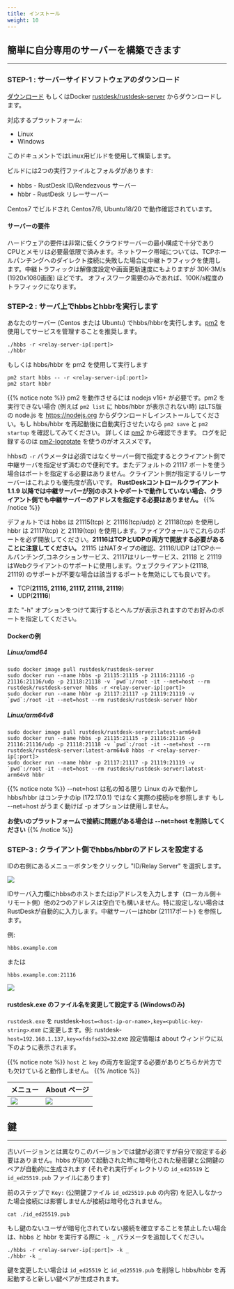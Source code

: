 ```yaml
---
title: インストール
weight: 10
---
```


## 簡単に自分専用のサーバーを構築できます
-----------

### STEP-1 : サーバーサイドソフトウェアのダウンロード

[ダウンロード](https://github.com/rustdesk/rustdesk-server/) もしくはDocker [rustdesk/rustdesk-server](https://hub.docker.com/r/rustdesk/rustdesk-server/tags) からダウンロードします。

対応するプラットフォーム:
  - Linux
  - Windows

このドキュメントではLinux用ビルドを使用して構築します。

ビルドには2つの実行ファイルとフォルダがあります:
   - hbbs - RustDesk ID/Rendezvous サーバー
   - hbbr - RustDesk リレーサーバー

Centos7 でビルドされ Centos7/8, Ubuntu18/20 で動作確認されています。

#### サーバーの要件
ハードウェアの要件は非常に低くクラウドサーバーの最小構成で十分でありCPUとメモリは必要最低限で済みます。ネットワーク帯域については、TCPホールパンチングへのダイレクト接続に失敗した場合に中継トラフィックを使用します。中継トラフィックは解像度設定や画面更新速度にもよりますが 30K-3M/s (1920x1080画面) ほどです。 オフィスワーク需要のみであれば、100K/s程度のトラフィックになります。


### STEP-2 : サーバ上でhbbsとhbbrを実行します

あなたのサーバー (Centos または Ubuntu) でhbbs/hbbrを実行します。[pm2](https://pm2.keymetrics.io/) を使用してサービスを管理することを推奨します。

```
./hbbs -r <relay-server-ip[:port]> 
./hbbr 
```

もしくは hbbs/hbbr を pm2 を使用して実行します

```
pm2 start hbbs -- -r <relay-server-ip[:port]> 
pm2 start hbbr 
```

<a name="demo"></a>
{{% notice note %}}
pm2 を動作させるには nodejs v16+ が必要です。pm2 を実行できない場合 (例えば `pm2 list` に hbbs/hbbr が表示されない時) はLTS版の node.js を https://nodejs.org からダウンロードしインストールしてください。もし hbbs/hbbr を再起動後に自動実行させたいなら `pm2 save` と `pm2 startup` を確認してみてください。 詳しくは [pm2](https://pm2.keymetrics.io/docs/usage/quick-start/) から確認できます。 ログを記録するのは [pm2-logrotate](https://github.com/keymetrics/pm2-logrotate) を使うのがオススメです。

hhbsの `-r` パラメータは必須ではなくサーバー側で指定するとクライアント側で中継サーバを指定せず済むので便利です。またデフォルトの 21117 ポートを使う場合はポートを指定する必要はありません。クライアント側が指定するリレーサーバーはこれよりも優先度が高いです。 **RustDeskコントロールクライアント 1.1.9 以降では中継サーバーが別のホストやポートで動作していない場合、クライアント側でも中継サーバーのアドレスを指定する必要はありません。**
{{% /notice %}}

デフォルトでは hbbs は 21115(tcp) と 21116(tcp/udp) と 21118(tcp) を使用し hbbr は 21117(tcp) と 21119(tcp) を使用します。ファイアウォールでこれらのポートを必ず開放してください。**21116はTCPとUDPの両方で開放する必要があることに注意してください。** 21115 はNATタイプの確認、21116/UDP はTCPホールパンチング,コネクションサービス、21117はリレーサービス、21118 と 21119 はWebクライアントのサポートに使用します。ウェブクライアント(21118, 21119) のサポートが不要な場合は該当するポートを無効にしても良いです。

- TCP(**21115, 21116, 21117, 21118, 21119**)
- UDP(**21116**)

また "-h" オプションをつけて実行するとヘルプが表示されますのでお好みのポートを指定してください。

#### Dockerの例

##### Linux/amd64
```
sudo docker image pull rustdesk/rustdesk-server
sudo docker run --name hbbs -p 21115:21115 -p 21116:21116 -p 21116:21116/udp -p 21118:21118 -v `pwd`:/root -it --net=host --rm rustdesk/rustdesk-server hbbs -r <relay-server-ip[:port]> 
sudo docker run --name hbbr -p 21117:21117 -p 21119:21119 -v `pwd`:/root -it --net=host --rm rustdesk/rustdesk-server hbbr 
```

##### Linux/arm64v8
```
sudo docker image pull rustdesk/rustdesk-server:latest-arm64v8
sudo docker run --name hbbs -p 21115:21115 -p 21116:21116 -p 21116:21116/udp -p 21118:21118 -v `pwd`:/root -it --net=host --rm rustdesk/rustdesk-server:latest-arm64v8 hbbs -r <relay-server-ip[:port]> 
sudo docker run --name hbbr -p 21117:21117 -p 21119:21119 -v `pwd`:/root -it --net=host --rm rustdesk/rustdesk-server:latest-arm64v8 hbbr 
```

<a name="net-host"></a>

{{% notice note %}}
--net=host は私の知る限り Linux のみで動作し hbbs/hbbr はコンテナのip (172.17.0.1) ではなく実際の接続ipを参照します
もし --net=host がうまく動けば -p オプションは使用しません。

**お使いのプラットフォームで接続に問題がある場合は --net=host を削除してください**
{{% /notice %}}


### STEP-3 : クライアント側でhbbs/hbbrのアドレスを設定する

IDの右側にあるメニューボタンをクリックし "ID/Relay Server" を選択します。

![](/docs/en/self-host/install/images/server-set-menu.png)

IDサーバ入力欄にhbbsのホストまたはipアドレスを入力します（ローカル側＋リモート側）他の2つのアドレスは空白でも構いません。特に設定しない場合はRustDeskが自動的に入力します。中継サーバーはhbbr (21117ポート) を参照します。

例:

```
hbbs.example.com
```

または

```
hbbs.example.com:21116
```

![](/docs/en/self-host/install/images/server-set-window.png)

#### rustdesk.exe のファイル名を変更して設定する (Windowsのみ)

`rustdesk.exe` を rustdesk-`host=<host-ip-or-name>,key=<public-key-string>`.exe に変更します。例: rustdesk-`host=192.168.1.137,key=xfdsfsd32=32`.exe 設定情報は about ウィンドウに以下のように表示されます。

{{% notice note %}}
`host` と `key` の両方を設定する必要がありどちらか片方でも欠けていると動作しません。
{{% /notice %}}

| メニュー | About ページ |
| -- | -- |
![](/docs/en/self-host/install/images/aboutmenu.png) | ![](/docs/en/self-host/install/images/lic.png) |

## 鍵
-----------
古いバージョンとは異なりこのバージョンでは鍵が必須ですが自分で設定する必要はありません。hbbs が初めて起動された時に暗号化された秘密鍵と公開鍵のペアが自動的に生成されます (それぞれ実行ディレクトリの `id_ed25519` と `id_ed25519.pub` ファイルにあります)

前のステップで `Key:` (公開鍵ファイル `id_ed25519.pub` の内容) を記入しなかった場合接続には影響しませんが接続は暗号化されません。

````
cat ./id_ed25519.pub
````

もし鍵のないユーザが暗号化されていない接続を確立することを禁止したい場合は、hbbs と hbbr を実行する際に `-k _` パラメータを追加してください。
````
./hbbs -r <relay-server-ip[:port]> -k _
./hbbr -k _
````

鍵を変更したい場合は `id_ed25519` と `id_ed25519.pub` を削除し hbbs/hbbr を再起動すると新しい鍵ペアが生成されます。
